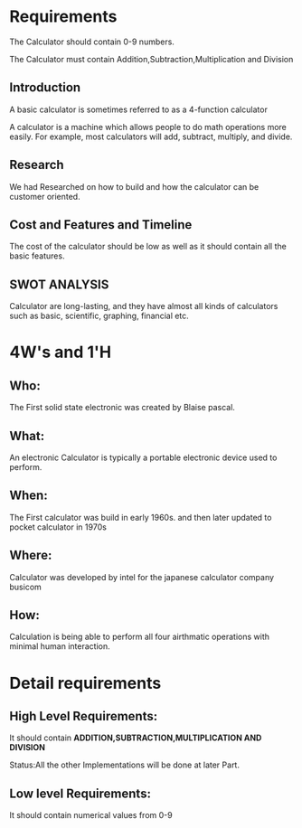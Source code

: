 # Requirements

The Calculator should contain 0-9 numbers.

The Calculator must contain Addition,Subtraction,Multiplication and Division

## Introduction
 
A basic calculator is sometimes referred to as a 4-function calculator

A calculator is a machine which allows people to do math operations more easily. For example, most calculators will add, subtract, multiply, and divide.



## Research
 We had Researched on how to build and how the calculator can be customer oriented.


## Cost and Features and Timeline

The cost of the calculator should be low as well as it should contain all the basic features.


## SWOT ANALYSIS

Calculator are long-lasting, and they have almost all kinds of calculators such as basic, scientific, graphing, financial etc.

# 4W&#39;s and 1&#39;H

## Who:
   
The First solid state electronic was created by Blaise pascal.

## What:

An electronic Calculator is typically a portable electronic device used to perform.

## When:

The First calculator was build in early 1960s. and then later updated to pocket calculator in 1970s


## Where:

Calculator was developed by intel for the japanese calculator company busicom

## How:

Calculation is being able to perform all four airthmatic operations with minimal human interaction.


# Detail requirements
## High Level Requirements:

It should contain **ADDITION,SUBTRACTION,MULTIPLICATION AND DIVISION**


Status:All the other Implementations will be done at later Part.


##  Low level Requirements:

It should contain numerical values from 0-9


                                                          

